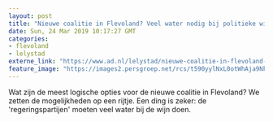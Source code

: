 ```yaml
---
layout: post
title: "Nieuwe coalitie in Flevoland? Veel water nodig bij politieke wijn"
date: Sun, 24 Mar 2019 10:17:27 GMT
categories: 
- flevoland 
- lelystad 
externe_link: "https://www.ad.nl/lelystad/nieuwe-coalitie-in-flevoland-veel-water-nodig-bij-politieke-wijn~abe426b1/"
feature_image: "https://images2.persgroep.net/rcs/t590yylNxL0otWhAja9NkPTzbuY/diocontent/143886770/_fitwidth/400/?appId=21791a8992982cd8da851550a453bd7f&quality=0.7"
---
```


Wat zijn de meest logische opties voor de nieuwe coalitie in Flevoland? We zetten de mogelijkheden op een rijtje. Een ding is zeker: de 'regeringspartijen' moeten veel water bij de wijn doen.
